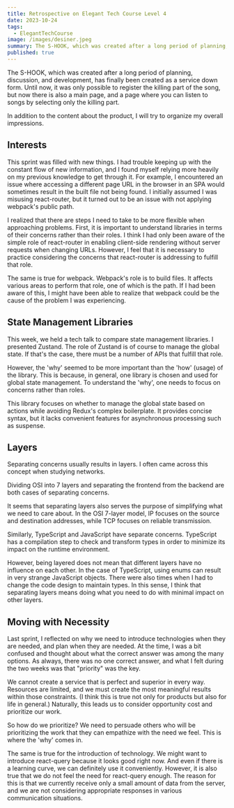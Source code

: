 ```yaml
---
title: Retrospective on Elegant Tech Course Level 4
date: 2023-10-24
tags:
  - ElegantTechCourse
image: /images/desiner.jpeg
summary: The S-HOOK, which was created after a long period of planning, discussion, and development, has finally been created as a service down form. Until now, it was only possible to register the killing part of the song, but now there is also a main page, and a page where you can listen to songs by selecting only the killing part.
published: true
---
```

The S-HOOK, which was created after a long period of planning, discussion, and development, has finally been created as a service down form. Until now, it was only possible to register the killing part of the song, but now there is also a main page, and a page where you can listen to songs by selecting only the killing part.

In addition to the content about the product, I will try to organize my overall impressions.

## Interests

This sprint was filled with new things. I had trouble keeping up with the constant flow of new information, and I found myself relying more heavily on my previous knowledge to get through it. For example, I encountered an issue where accessing a different page URL in the browser in an SPA would sometimes result in the built file not being found. I initially assumed I was misusing react-router, but it turned out to be an issue with not applying webpack's public path.

I realized that there are steps I need to take to be more flexible when approaching problems. First, it is important to understand libraries in terms of their concerns rather than their roles. I think I had only been aware of the simple role of react-router in enabling client-side rendering without server requests when changing URLs. However, I feel that it is necessary to practice considering the concerns that react-router is addressing to fulfill that role.

The same is true for webpack. Webpack's role is to build files. It affects various areas to perform that role, one of which is the path. If I had been aware of this, I might have been able to realize that webpack could be the cause of the problem I was experiencing.

## State Management Libraries

This week, we held a tech talk to compare state management libraries. I presented Zustand. The role of Zustand is of course to manage the global state. If that's the case, there must be a number of APIs that fulfill that role.

However, the 'why' seemed to be more important than the 'how' (usage) of the library. This is because, in general, one library is chosen and used for global state management. To understand the 'why', one needs to focus on concerns rather than roles.

This library focuses on whether to manage the global state based on actions while avoiding Redux's complex boilerplate. It provides concise syntax, but it lacks convenient features for asynchronous processing such as suspense.

## Layers

Separating concerns usually results in layers. I often came across this concept when studying networks.

Dividing OSI into 7 layers and separating the frontend from the backend are both cases of separating concerns.

It seems that separating layers also serves the purpose of simplifying what we need to care about. In the OSI 7-layer model, IP focuses on the source and destination addresses, while TCP focuses on reliable transmission.

Similarly, TypeScript and JavaScript have separate concerns. TypeScript has a compilation step to check and transform types in order to minimize its impact on the runtime environment.

However, being layered does not mean that different layers have no influence on each other. In the case of TypeScript, using enums can result in very strange JavaScript objects. There were also times when I had to change the code design to maintain types. In this sense, I think that separating layers means doing what you need to do with minimal impact on other layers.

## Moving with Necessity

Last sprint, I reflected on why we need to introduce technologies when they are needed, and plan when they are needed. At the time, I was a bit confused and thought about what the correct answer was among the many options. As always, there was no one correct answer, and what I felt during the two weeks was that "priority" was the key.

We cannot create a service that is perfect and superior in every way. Resources are limited, and we must create the most meaningful results within those constraints. (I think this is true not only for products but also for life in general.) Naturally, this leads us to consider opportunity cost and prioritize our work.

So how do we prioritize? We need to persuade others who will be prioritizing the work that they can empathize with the need we feel. This is where the 'why' comes in.

The same is true for the introduction of technology. We might want to introduce react-query because it looks good right now. And even if there is a learning curve, we can definitely use it conveniently. However, it is also true that we do not feel the need for react-query enough. The reason for this is that we currently receive only a small amount of data from the server, and we are not considering appropriate responses in various communication situations.